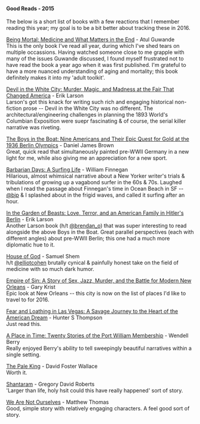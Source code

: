 #### Good Reads - 2015

The below is a short list of books with a few reactions that I remember reading this year; my goal is to be a bit better about tracking these in 2016.

[Being Mortal: Medicine and What Matters in the End](http://www.amazon.com/Being-Mortal-Medicine-What-Matters/dp/0805095152/ref=sr_1_1?ie=UTF8&qid=1451355541&sr=8-1&keywords=being+mortal) - Atul Guwande  
This is the only book I've read all year, during which I've shed tears on multiple occassions. Having watched someone close to me grapple with many of the issues Guwande discussed, I found myself frustrated not to have read the book a year ago when it was first published. I'm grateful to have a more nuanced understanding of aging and mortality; this book definitely makes it into my 'adult toolkit'.  

[Devil in the White City: Murder, Magic, and Madness at the Fair That Changed America](http://www.amazon.com/Devil-White-City-Madness-Changed/dp/0375725601/ref=sr_1_1?ie=UTF8&qid=1451355607&sr=8-1&keywords=devil+in+the+white+city) - Erik Larson   
Larson's got this knack for writing such rich and engaging historical non-fiction prose -- Devil in the White City was no different. The architectural/engineering challenges in planning the 1893 World's Columbian Exposition were suepr fascinating & of course, the serial killer narrative was riveting.

[The Boys in the Boat: Nine Americans and Their Epic Quest for Gold at the 1936 Berlin Olympics](http://www.amazon.com/Boys-Boat-Americans-Berlin-Olympics/dp/0143125478/ref=sr_1_1?s=books&ie=UTF8&qid=1451355702&sr=1-1&keywords=boys+in+the+boat) - Daniel James Brown  
Great, quick read that simultaneously painted pre-WWII Germany in a new light for me, while also giving me an appreciation for a new sport.

[Barbarian Days: A Surfing Life](http://www.amazon.com/Barbarian-Days-Surfing-William-Finnegan/dp/1594203474/ref=sr_1_1?s=books&ie=UTF8&qid=1451355770&sr=1-1&keywords=barbarian+days+of+surfing) - William Finnegan  
Hilarious, almost whimsical narrative about a New Yorker writer's trials & tribulations of growing up a vagabond surfer in the 60s & 70s. Laughed when I read the passage about Finnegan's time in Ocean Beach in SF -- [@bjp](http://twitter.com/bjp) & I splashed about in the frigid waves, and called it surfing after an hour.

[In the Garden of Beasts: Love, Terror, and an American Family in Hitler's Berlin](http://www.amazon.com/Garden-Beasts-Terror-American-Hitlers/dp/030740885X/ref=sr_1_1?s=books&ie=UTF8&qid=1451355817&sr=1-1&keywords=in+the+garden+of+beasts) - Erik Larson  
Another Larson book (h/t [@brendan_o](http://twitter.com/brendan_o)) that was super interesting to read alongside the above Boys in the Boat. Great parallel perspectives (each with different angles) about pre-WWII Berlin; this one had a much more diplomatic hue to it.

[House of God](http://www.amazon.com/House-God-Samuel-Shem/dp/0425238091/ref=sr_1_1?s=books&ie=UTF8&qid=1451355886&sr=1-1&keywords=house+of+god) - Samuel Shem   
h/t [@elliotcohen](http://twitter.com/elliotcohen) brutally cynical & painfully honest take on the field of medicine with so much dark humor. 

[Empire of Sin: A Story of Sex, Jazz, Murder, and the Battle for Modern New Orleans](http://www.amazon.com/Empire-Sin-Murder-Battle-Orleans/dp/0770437087/ref=sr_1_1?s=books&ie=UTF8&qid=1451355901&sr=1-1&keywords=empire+of+sin) - Gary Krist  
Epic look at New Orleans -- this city is now on the list of places I'd like to travel to for 2016. 

[Fear and Loathing in Las Vegas: A Savage Journey to the Heart of the American Dream](http://www.amazon.com/Fear-Loathing-Las-Vegas-American/dp/0679785892/ref=sr_1_1?ie=UTF8&qid=1451356025&sr=8-1&keywords=fear+and+loathing+in+las+vegas) - Hunter S Thompson  
Just read this.

[A Place in Time: Twenty Stories of the Port William Membership](http://www.amazon.com/Place-Time-Stories-William-Membership/dp/1619021889/ref=sr_1_1?ie=UTF8&qid=1451356017&sr=8-1&keywords=a+place+in+time+wendell+berry) - Wendell Berry  
Really enjoyed Berry's ability to tell sweepingly beautiful narratives within a single setting.

[The Pale King](http://www.amazon.com/Pale-King-David-Foster-Wallace/dp/0316074225) - David Foster Wallace   
Worth it.

[Shantaram](http://www.amazon.com/Shantaram-Novel-Gregory-David-Roberts/dp/0312330537/ref=sr_1_1?s=books&ie=UTF8&qid=1451355995&sr=1-1&keywords=shantaram) - Gregory David Roberts  
'Larger than life, holy hsit could this have really happened' sort of story.

[We Are Not Ourselves](http://www.amazon.com/We-Are-Not-Ourselves-Novel/dp/1476756678/ref=sr_1_1?s=books&ie=UTF8&qid=1451356010&sr=1-1&keywords=we+are+not+ourselves) - Matthew Thomas  
Good, simple story with relatively engaging characters. A feel good sort of story.
